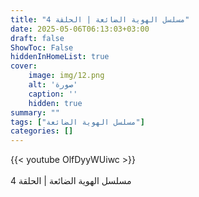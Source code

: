 ```yaml
---
title: "مسلسل الهوية الضائعة | الحلقة 4"
date: 2025-05-06T06:13:03+03:00
draft: false
ShowToc: False
hiddenInHomeList: true
cover:
    image: img/12.png
    alt: 'صورة'
    caption: ''
    hidden: true
summary: ""
tags: ["مسلسل الهوية الضائعة"]
categories: []
---
```


{{< youtube OlfDyyWUiwc >}}  
<br>
مسلسل الهوية الضائعة | الحلقة 4
